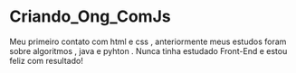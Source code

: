 # Criando_Ong_ComJs
Meu primeiro contato com html e css , anteriormente meus estudos foram sobre algoritmos , java e pyhton . Nunca tinha estudado Front-End e estou feliz com resultado!
